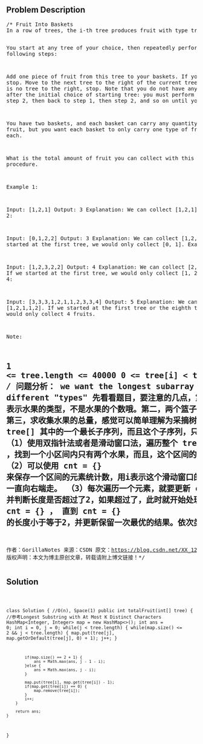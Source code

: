 <!--
<style>
  body { font-family: Arial, sans-serif; }
  .container {{ max-width: 100%; margin: 0 auto; padding: 10px; }}
  .comment-block { max-width: 30%; background-color: #f9f9f9; padding: 10px; border-left: 5px solid #ccc; overflow-wrap: break-word; white-space: pre-wrap; }
  .code-block { background-color: #f4f4f4; padding: 10px; border: 1px solid #ddd; overflow-wrap: break-word; white-space: pre-wrap; }
</style>
-->

<div class='container'>
<h2>Problem Description</h2>
<div class='comment-block'>
<pre>
/* Fruit Into Baskets
In a row of trees, the i-th tree produces fruit with type tree[i].

You start at any tree of your choice, then repeatedly perform the following steps:

Add one piece of fruit from this tree to your baskets.  If you cannot, stop.
Move to the next tree to the right of the current tree.  If there is no tree to the right, stop.
Note that you do not have any choice after the initial choice of starting tree: you must perform step 1, 
then step 2, then back to step 1, then step 2, and so on until you stop.

You have two baskets, and each basket can carry any quantity of fruit, but you want each basket to only carry one type of fruit each.

What is the total amount of fruit you can collect with this procedure.

Example 1:

Input: [1,2,1]
Output: 3
Explanation: We can collect [1,2,1].
Example 2:

Input: [0,1,2,2]
Output: 3
Explanation: We can collect [1,2,2].
If we started at the first tree, we would only collect [0, 1].
Example 3:

Input: [1,2,3,2,2]
Output: 4
Explanation: We can collect [2,3,2,2].
If we started at the first tree, we would only collect [1, 2].
Example 4:

Input: [3,3,3,1,2,1,1,2,3,3,4]
Output: 5
Explanation: We can collect [1,2,1,1,2].
If we started at the first tree or the eighth tree, we would only collect 4 fruits.
 

Note:

1 <= tree.length <= 40000
0 <= tree[i] < tree.length
*/
/* 问题分析： we want the longest subarray with at most two different "types"
先看看题目，要注意的几点，第一，tree[i] 表示水果的类型，不是水果的个数哦。第二，两个篮子，只能获取两种水果，
第三，求收集水果的总量，感觉可以简单理解为采摘树的棵树。现在就可以理解为，就是，获取 tree[] 其中的一个最长子序列，而且这个子序列，只有两种水果。
解题思路：
（1）使用双指针法或者是滑动窗口法，遍历整个 tree[] ，找到一个小区间内只有两个水果，而且，这个区间的长度是所有子区间最长的，即可。
（2）可以使用 cnt = {} 来保存一个区间的元素统计数，用i表示这个滑动窗口的左端，j表示换的窗口的右端，j随着遍历tree[] 一直向右端走。
（3）每次遍历一个元素，就要更新 cnt = {} 并判断长度是否超过了2，如果超过了，此时就开始处理左端点i，i开始向右移动，同时更新 cnt = {} ，
直到 cnt = {} 的长度小于等于2，并更新保留一次最优的结果。依次类推，直到结束。
--------------------- 
作者：GorillaNotes 
来源：CSDN 
原文：https://blog.csdn.net/XX_123_1_RJ/article/details/82828570 
版权声明：本文为博主原创文章，转载请附上博文链接！*/
</pre>
</div>

<h2>Solution</h2>
<div class='code-block'>
<pre><code class='language-java'>


class Solution { //O(n), Space(1)
    public int totalFruit(int[] tree) { //参考Longest Substring with At Most K Distinct Characters
        HashMap<Integer, Integer> map = new HashMap<>();
        int ans = 0;
        int i = 0, j = 0;
        while(j < tree.length) {
            while(map.size() <= 2 && j < tree.length) {
                map.put(tree[j], map.getOrDefault(tree[j], 0) + 1);
                j++;
            }
            
            if(map.size() == 2 + 1) {
                ans = Math.max(ans, j - 1 - i);
            }else {
                ans = Math.max(ans, j - i);
            }
            
            map.put(tree[i], map.get(tree[i]) - 1);
            if(map.get(tree[i]) == 0) {
                map.remove(tree[i]);
            }
            i++;
        }
        
        return ans;
    }
}</code></pre>
</div>
</div>
